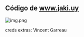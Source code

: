 ## Código de www.jaki.uy 

![img.png](https://i.pinimg.com/564x/af/b3/90/afb3904502bac49452e8f4ef9e8617e7.jpg)

creds extras:
Vincent Garreau
